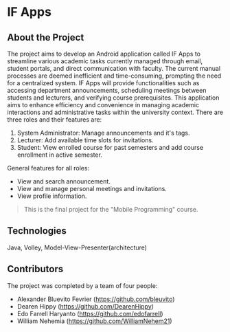 # IF Apps

## About the Project
The project aims to develop an Android application called IF Apps to streamline various academic tasks currently managed through email, student portals, and direct communication with faculty.
The current manual processes are deemed inefficient and time-consuming, prompting the need for a centralized system.
IF Apps will provide functionalities such as accessing department announcements, scheduling meetings between students and lecturers, and verifying course prerequisites.
This application aims to enhance efficiency and convenience in managing academic interactions and administrative tasks within the university context.
There are three roles and their features are:
1. System Administrator: Manage announcements and it's tags.
2. Lecturer: Add available time slots for invitations.
3. Student: View enrolled course for past semesters and add course enrollment in active semester.

General features for all roles: 
- View and search announcement.
- View and manage personal meetings and invitations.
- View profile information.

> This is the final project for the "Mobile Programming" course. 

## Technologies
Java, Volley, Model-View-Presenter(architecture)

## Contributors
The project was completed by a team of four people:
- Alexander Bluevito Fevrier (https://github.com/bleuvito)
- Dearen Hippy (https://github.com/DearenHippy)
- Edo Farrell Haryanto (https://github.com/edofarrell)
- William Nehemia (https://github.com/WilliamNehem21)

